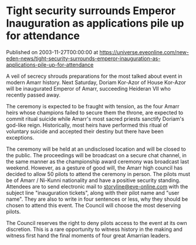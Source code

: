 # Tight security surrounds Emperor Inauguration as applications pile up for attendance
Published on 2003-11-27T00:00:00 at https://universe.eveonline.com/new-eden-news/tight-security-surrounds-emperor-inauguration-as-applications-pile-up-for-attendance

A veil of secrecy shrouds preparations for the most talked about event in modern Amarr history. Next Saturday, Doriam Kor-Azor of House Kor-Azor will be inaugurated Emperor of Amarr, succeeding Heideran VII who recently passed away.   
  
The ceremony is expected to be fraught with tension, as the four Amarr heirs whose champions failed to secure them the throne, are expected to commit ritual suicide while Amarr's most sacred priests sanctify Doriam's god-like reign. Historically, most heirs have performed this ritual of voluntary suicide and accepted their destiny but there have been exceptions.   
  
The ceremony will be held at an undisclosed location and will be closed to the public. The proceedings will be broadcast on a secure chat channel, in the same manner as the championship award ceremony was broadcast last weekend. However, as a gesture of good will, the Amarr high council has decided to allow 50 pilots to attend the ceremony in person. The pilots must be of Amarr / Ni-Kunni nationality and have a positive security standing. Attendees are to send electronic mail to storyline@eve-online.com with the subject line "inauguration tickets", along with their pilot name and "user name". They are also to write in four sentences or less, why they should be chosen to attend this event. The Council will choose the most deserving pilots.   
  
The Council reserves the right to deny pilots access to the event at its own discretion. This is a rare opportunity to witness history in the making and witness first hand the final moments of four great Amarrian leaders.
